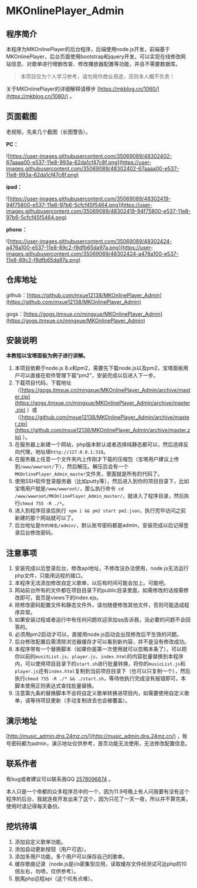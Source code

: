 # MKOnlinePlayer_Admin

## 程序简介

本程序为MKOnlinePlayer的后台程序，后端使用node.js开发，前端基于MKOnlinePlayer，后台页面使用bootstrap和jquery开发，可以实现在线修改网站信息、对歌单进行增删改查、修改播放器配置等功能，并且不需要数据库。
> 
> 本项目仅为个人学习参考，请勿用作商业用途，否则本人概不负责！
>

关于MKOnlinePlayer的详细解释请移步 [https://mkblog.cn/1060/](https://mkblog.cn/1060/) 。

## 页面截图

老规矩，先来几个截图（长图警告）。

**PC：**

![https://user-images.githubusercontent.com/35069089/48302402-67aaaa00-e537-11e8-993a-62da1cf47c8f.png](https://user-images.githubusercontent.com/35069089/48302402-67aaaa00-e537-11e8-993a-62da1cf47c8f.png)

**ipad：**

![https://user-images.githubusercontent.com/35069089/48302419-94f75800-e537-11e8-97b6-5cfcf45f5464.png](https://user-images.githubusercontent.com/35069089/48302419-94f75800-e537-11e8-97b6-5cfcf45f5464.png)

**phone：**

![https://user-images.githubusercontent.com/35069089/48302424-a476a100-e537-11e8-89c2-f8dfb65da97a.png](https://user-images.githubusercontent.com/35069089/48302424-a476a100-e537-11e8-89c2-f8dfb65da97a.png)

## 仓库地址

github：[https://github.com/mxue12138/MKOnlinePlayer_Admin](https://github.com/mxue12138/MKOnlinePlayer_Admin)

gogs：[https://gogs.itmxue.cn/mingxue/MKOnlinePlayer_Admin](https://gogs.itmxue.cn/mingxue/MKOnlinePlayer_Admin)

## 安装说明

**本教程以宝塔面板为例子进行讲解。**

1. 本项目依赖于node.js 8.x和pm2，需要先下载node.js以及pm2，宝塔面板用户可以直接在软件管理下载“pm2”，安装完成以后进入下一步。
2. 下载项目代码，下载地址（[https://gogs.itmxue.cn/mingxue/MKOnlinePlayer_Admin/archive/master.zip](https://gogs.itmxue.cn/mingxue/MKOnlinePlayer_Admin/archive/master.zip) ）或（[https://github.com/mxue12138/MKOnlinePlayer_Admin/archive/master.zip](https://github.com/mxue12138/MKOnlinePlayer_Admin/archive/master.zip) ）。
3. 在服务器上新建一个网站，php版本默认或者选择纯静态都可以，然后选择反向代理，地址填``http://127.0.0.1:318``。
4. 在服务器上任意一个文件夹内上传刚才下载的压缩包（宝塔用户建议上传到``/www/wwwroot/``下），然后解压。解压后会有一个``MKOnlinePlayer_Admin_master``文件夹，里面就是所有的代码了。
5. 使用SSH软件登录服务器（比如putty等），然后进入到你的项目目录下，比如宝塔用户就是``/www/wwwroot/``，那么执行命令`` cd /www/wwwroot/MKOnlinePlayer_Admin_master/``，就进入了程序目录，然后执行``chmod 755 -R ./*``。
6. 进入到程序目录后执行`` npm i && pm2 start pm2.json``，执行完毕访问之前新建的那个网站就可以了。
7. 后台地址是``你的域名/admin/``，默认账号密码都是admin，安装完成以后记得登录后台修改密码。

## 注意事项

1. 安装完成以后登录后台，修改api地址，不修改没办法使用，node.js无法运行php文件，只能用远程的接口。
2. 本程序无法添加修改自定义歌单，以后有时间可能会加上。可能吧。
3. 网站前台所有的文件都在项目目录下的public目录里面，如需修改的话按需修改即可，首页是views下的index.ejs。
4. 除修改密码配置文件和静态文件外，请勿随便修改其他文件，否则可能造成程序异常。
5. 如果安装过程或者运行中有任何问题欢迎添加qq告诉我，没必要的问题不会回答的。
6. 必须用pm2启动才可以，直接用node.js启动会出现修改后不生效的问题。
7. 后台修改配置后需清除浏览器缓存才可以看到新内容，并不是没有修改成功。
8. 本程序带有一个替换脚本（如果你是第一次使用就可以忽略本条了），可以把你以前的``musitList.js``、``player.js``、``index.html``的内容批量替换到本程序内，可以使用项目目录下的``start.sh``进行批量转换，将你的``musicList.js``和``player.js``还有``index.html``复制到当前项目目录下（也可以只复制一个），然后执行``chmod 755 -R ./* && ./start.sh``，等待他执行完成没有报错即可，本脚本使用正则表达式查找批量替换。
9. 注意第九条的替换脚本不会将自定义歌单转换进项目内，如需要使用自定义歌单，请等待项目更新（手动复制进去也会被覆盖）。

## 演示地址

[http://music_admin.dns.24mz.cn/](http://music_admin.dns.24mz.cn/) ，账号密码都为admin，演示地址仅供参考，首页功能无法使用，无法修改配置信息。

## 联系作者

有bug或者建议可以联系我QQ [2578096874](https://wpa.qq.com/msgrd?v=3&uin=2578096874&site=qq&menu=yes) 。

本人只是一个帝都的众多程序员中的一个，因为11.9号晚上有人问我要有没有这个程序的后台，我就连夜开发出来了这个，因为只花了一天一夜，所以并不算完美，使用时请记得每天备份。

## 挖坑待填

1. 添加自定义歌单功能。
2. 添加自动更新按钮（用户可选）。
3. 添加多用户功能，多个用户可以保存自己的歌单。
4. 缓存歌曲记录（node.js是i/o密集型应用，读取缓存文件经测试可达php的10倍左右，勿喷，仅供参考）。
5. 脱离php远程api（这个坑有点难）。